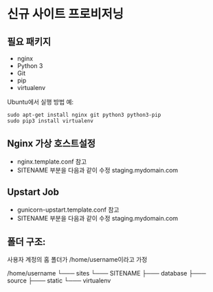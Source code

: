 신규 사이트 프로비저닝
=========================

## 필요 패키지

* nginx
* Python 3
* Git
* pip
* virtualenv

Ubuntu에서 실행 방법 예:

    sudo apt-get install nginx git python3 python3-pip
    sudo pip3 install virtualenv

## Nginx 가상 호스트설정

* nginx.template.conf 참고
* SITENAME 부분을 다음과 같이 수정 staging.mydomain.com

## Upstart Job

* gunicorn-upstart.template.conf 참고
* SITENAME 부분을 다음과 같이 수정 staging.mydomain.com

## 폴더 구조:
사용자 계정의 홈 폴더가 /home/username이라고 가정

/home/username
└─── sites
     └─── SITENAME
           ├─── database
           ├─── source
           ├─── static
           └─── virtualenv
